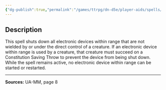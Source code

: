 ```yaml
---
{"dg-publish":true,"permalink":"/games/ttrpg/dn-d5e/player-aids/spells/level-5/shutdown-ua/","tags":["TTRPG/DND/5e","verbal","somatic","concentration","Spell"],"noteIcon":""}
---
```



## Description
This spell shuts down all electronic devices within range that are not wielded by or under the direct control of a creature.
If an electronic device within range is used by a creature, that creature must succeed on a Constitution Saving Throw to prevent the device from being shut down.
While the spell remains active, no electronic device within range can be started or restarted.

---

**Sources:** UA-MM, page 8
